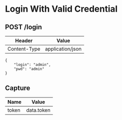 # Login With Valid Credential

## POST /login

| Header | Value |
| - | - |
| Content-Type | application/json |

```
{
    "login": "admin",
    "pwd": "admin"
}
```

## Capture

| Name | Value |
| - | - |
| token | data.token |